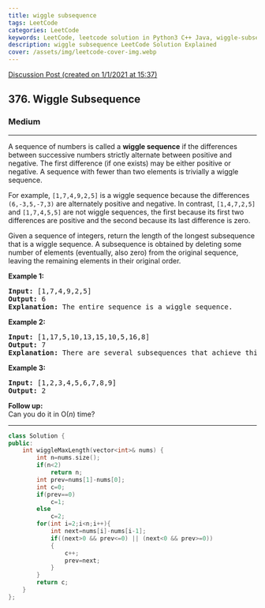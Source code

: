 ```yaml
---
title: wiggle subsequence
tags: LeetCode
categories: LeetCode
keywords: LeetCode, leetcode solution in Python3 C++ Java, wiggle-subsequence solution
description: wiggle subsequence LeetCode Solution Explained
cover: /assets/img/leetcode-cover-img.webp
---
```





[Discussion Post (created on 1/1/2021 at 15:37)](https://leetcode.com/problems/wiggle-subsequence/discuss/1044893/Greedy-or-C%2B%2B)  
<h2>376. Wiggle Subsequence</h2><h3>Medium</h3><hr><div><p>A sequence of numbers is called a <strong>wiggle sequence</strong> if the differences between successive numbers strictly alternate between positive and negative. The first difference (if one exists) may be either positive or negative. A sequence with fewer than two elements is trivially a wiggle sequence.</p>

<p>For example, <code>[1,7,4,9,2,5]</code> is a wiggle sequence because the differences <code>(6,-3,5,-7,3)</code> are alternately positive and negative. In contrast, <code>[1,4,7,2,5]</code> and <code>[1,7,4,5,5]</code> are not wiggle sequences, the first because its first two differences are positive and the second because its last difference is zero.</p>

<p>Given a sequence of integers, return the length of the longest subsequence that is a wiggle sequence. A subsequence is obtained by deleting some number of elements (eventually, also zero) from the original sequence, leaving the remaining elements in their original order.</p>

<p><strong>Example 1:</strong></p>

<pre><strong>Input: </strong><span id="example-input-1-1">[1,7,4,9,2,5]</span>
<strong>Output: </strong><span id="example-output-1">6
<strong>Explanation:</strong> </span>The entire sequence is a wiggle sequence.</pre>

<div>
<p><strong>Example 2:</strong></p>

<pre><strong>Input: </strong><span id="example-input-2-1">[1,17,5,10,13,15,10,5,16,8]</span>
<strong>Output: </strong><span id="example-output-2">7
</span><span id="example-output-1"><strong>Explanation: </strong></span>There are several subsequences that achieve this length. One is [1,17,10,13,10,16,8].</pre>

<div>
<p><strong>Example 3:</strong></p>

<pre><strong>Input: </strong><span id="example-input-3-1">[1,2,3,4,5,6,7,8,9]</span>
<strong>Output: </strong><span id="example-output-3">2</span></pre>

<p><b>Follow up:</b><br>
Can you do it in O(<i>n</i>) time?</p>
</div>
</div>
</div>

---




```cpp
class Solution {
public:
    int wiggleMaxLength(vector<int>& nums) {
        int n=nums.size();
        if(n<2)
            return n;
        int prev=nums[1]-nums[0];
        int c=0;
        if(prev==0)
            c=1;
        else
            c=2;
        for(int i=2;i<n;i++){
            int next=nums[i]-nums[i-1];
            if((next>0 && prev<=0) || (next<0 && prev>=0))
            {
                c++;
                prev=next;
            }
        }
        return c;
    }
};
```
